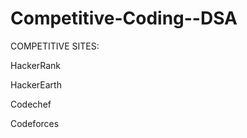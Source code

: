 # Competitive-Coding--DSA
COMPETITIVE SITES:

HackerRank






HackerEarth






Codechef












Codeforces


